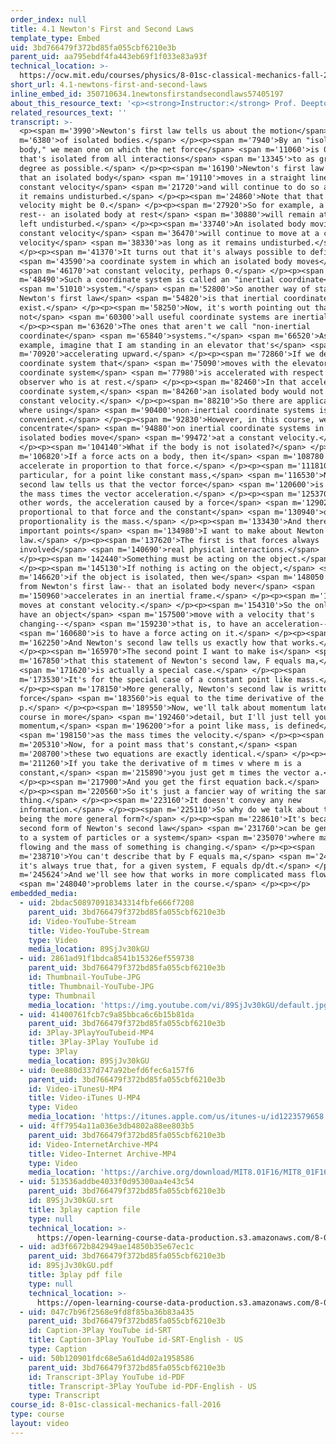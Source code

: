 ```yaml
---
order_index: null
title: 4.1 Newton's First and Second Laws
template_type: Embed
uid: 3bd766479f372bd85fa055cbf6210e3b
parent_uid: aa795ebdf4fa443eb69f1f033e83a93f
technical_location: >-
  https://ocw.mit.edu/courses/physics/8-01sc-classical-mechanics-fall-2016/week-2-newtons-laws/4.1-newtons-first-and-second-laws/4.1-newtons-first-and-second-laws
short_url: 4.1-newtons-first-and-second-laws
inline_embed_id: 350710634.1newtonsfirstandsecondlaws57405197
about_this_resource_text: '<p><strong>Instructor:</strong> Prof. Deepto Chakrabarty</p>'
related_resources_text: ''
transcript: >-
  <p><span m='3990'>Newton's first law tells us about the motion</span> <span
  m='6380'>of isolated bodies.</span> </p><p><span m='7940'>By an "isolated
  body," we mean one on which the net force</span> <span m='11060'>is 0, one
  that's isolated from all interactions</span> <span m='13345'>to as great a
  degree as possible.</span> </p><p><span m='16190'>Newton's first law states
  that an isolated body</span> <span m='19110'>moves in a straight line at
  constant velocity</span> <span m='21720'>and will continue to do so as long as
  it remains undisturbed.</span> </p><p><span m='24860'>Note that that constant
  velocity might be 0.</span> </p><p><span m='27920'>So for example, a body at
  rest-- an isolated body at rest</span> <span m='30880'>will remain at rest if
  left undisturbed.</span> </p><p><span m='33740'>An isolated body moving at
  constant velocity</span> <span m='36470'>will continue to move at a constant
  velocity</span> <span m='38330'>as long as it remains undisturbed.</span>
  </p><p><span m='41370'>It turns out that it's always possible to define</span>
  <span m='43590'>a coordinate system in which an isolated body moves</span>
  <span m='46170'>at constant velocity, perhaps 0.</span> </p><p><span
  m='48490'>Such a coordinate system is called an "inertial coordinate</span>
  <span m='51010'>system."</span> <span m='52800'>So another way of stating
  Newton's first law</span> <span m='54820'>is that inertial coordinate systems
  exist.</span> </p><p><span m='58250'>Now, it's worth pointing out that
  not</span> <span m='60300'>all useful coordinate systems are inertial.</span>
  </p><p><span m='63620'>The ones that aren't we call "non-inertial
  coordinate</span> <span m='65840'>systems."</span> <span m='66520'>As an
  example, imagine that I am standing in an elevator that's</span> <span
  m='70920'>accelerating upward.</span> </p><p><span m='72860'>If we defined a
  coordinate system that</span> <span m='75090'>moves with the elevator, that
  coordinate system</span> <span m='77980'>is accelerated with respect to an
  observer who is at rest.</span> </p><p><span m='82460'>In that accelerated
  coordinate system,</span> <span m='84260'>an isolated body would not move at a
  constant velocity.</span> </p><p><span m='88210'>So there are applications
  where using</span> <span m='90400'>non-inertial coordinate systems is
  convenient.</span> </p><p><span m='92830'>However, in this course, we will
  concentrate</span> <span m='94880'>on inertial coordinate systems in which
  isolated bodies move</span> <span m='99472'>at a constant velocity.</span>
  </p><p><span m='104140'>What if the body is not isolated?</span> </p><p><span
  m='106820'>If a force acts on a body, then it</span> <span m='108780'>will
  accelerate in proportion to that force.</span> </p><p><span m='111810'>In
  particular, for a point like constant mass,</span> <span m='116530'>Newton's
  second law tells us that the vector force</span> <span m='120600'>is equal to
  the mass times the vector acceleration.</span> </p><p><span m='125370'>So in
  other words, the acceleration caused by a force</span> <span m='129024'>is
  proportional to that force and the constant</span> <span m='130940'>of
  proportionality is the mass.</span> </p><p><span m='133430'>And there are two
  important points</span> <span m='134980'>I want to make about Newton's second
  law.</span> </p><p><span m='137620'>The first is that forces always
  involved</span> <span m='140690'>real physical interactions.</span>
  </p><p><span m='142440'>Something must be acting on the object.</span>
  </p><p><span m='145130'>If nothing is acting on the object,</span> <span
  m='146620'>if the object is isolated, then we</span> <span m='148050'>know--
  from Newton's first law-- that an isolated body never</span> <span
  m='150960'>accelerates in an inertial frame.</span> </p><p><span m='152660'>It
  moves at constant velocity.</span> </p><p><span m='154310'>So the only way to
  have an object</span> <span m='157500'>move with a velocity that's
  changing--</span> <span m='159230'>that is, to have an acceleration--</span>
  <span m='160680'>is to have a force acting on it.</span> </p><p><span
  m='162250'>And Newton's second law tells us exactly how that works.</span>
  </p><p><span m='165970'>The second point I want to make is</span> <span
  m='167850'>that this statement of Newton's second law, F equals ma,</span>
  <span m='171620'>is actually a special case.</span> </p><p><span
  m='173530'>It's for the special case of a constant point like mass.</span>
  </p><p><span m='178150'>More generally, Newton's second law is written as the
  force</span> <span m='183560'>is equal to the time derivative of the momentum,
  p.</span> </p><p><span m='189550'>Now, we'll talk about momentum later in this
  course in more</span> <span m='192460'>detail, but I'll just tell you that the
  momentum,</span> <span m='196200'>for a point like mass, is defined</span>
  <span m='198150'>as the mass times the velocity.</span> </p><p><span
  m='205310'>Now, for a point mass that's constant,</span> <span
  m='208700'>these two equations are exactly identical.</span> </p><p><span
  m='211260'>If you take the derivative of m times v where m is a
  constant,</span> <span m='215890'>you just get m times the vector a.</span>
  </p><p><span m='217900'>And you get the first equation back.</span>
  </p><p><span m='220560'>So it's just a fancier way of writing the same
  thing.</span> </p><p><span m='223160'>It doesn't convey any new
  information.</span> </p><p><span m='225110'>So why do we talk about this as
  being the more general form?</span> </p><p><span m='228610'>It's because this
  second form of Newton's second law</span> <span m='231760'>can be generalized
  to a system of particles or a system</span> <span m='235070'>where mass is
  flowing and the mass of something is changing.</span> </p><p><span
  m='238710'>You can't describe that by F equals ma,</span> <span m='240710'>but
  it's always true that, for a given system, F equals dp/dt.</span> </p><p><span
  m='245624'>And we'll see how that works in more complicated mass flow</span>
  <span m='248040'>problems later in the course.</span> </p><p></p>
embedded_media:
  - uid: 2bdac508970918343314fbfe666f7208
    parent_uid: 3bd766479f372bd85fa055cbf6210e3b
    id: Video-YouTube-Stream
    title: Video-YouTube-Stream
    type: Video
    media_location: 89SjJv30kGU
  - uid: 2861ad91f1bdca8541b15326ef559738
    parent_uid: 3bd766479f372bd85fa055cbf6210e3b
    id: Thumbnail-YouTube-JPG
    title: Thumbnail-YouTube-JPG
    type: Thumbnail
    media_location: 'https://img.youtube.com/vi/89SjJv30kGU/default.jpg'
  - uid: 41400761fcb7c9a85bbca6c6b15b81da
    parent_uid: 3bd766479f372bd85fa055cbf6210e3b
    id: 3Play-3PlayYouTubeid-MP4
    title: 3Play-3Play YouTube id
    type: 3Play
    media_location: 89SjJv30kGU
  - uid: 0ee880d337d747a92befd6fec6a157f6
    parent_uid: 3bd766479f372bd85fa055cbf6210e3b
    id: Video-iTunesU-MP4
    title: Video-iTunes U-MP4
    type: Video
    media_location: 'https://itunes.apple.com/us/itunes-u/id1223579658'
  - uid: 4ff7954a11a036e3db4802a88ee803b5
    parent_uid: 3bd766479f372bd85fa055cbf6210e3b
    id: Video-InternetArchive-MP4
    title: Video-Internet Archive-MP4
    type: Video
    media_location: 'https://archive.org/download/MIT8.01F16/MIT8_01F16_L04v01_360p.mp4'
  - uid: 513536addbe4033f0d95300aa4e43c54
    parent_uid: 3bd766479f372bd85fa055cbf6210e3b
    id: 89SjJv30kGU.srt
    title: 3play caption file
    type: null
    technical_location: >-
      https://open-learning-course-data-production.s3.amazonaws.com/8-01sc-classical-mechanics-fall-2016/513536addbe4033f0d95300aa4e43c54_89SjJv30kGU.srt
  - uid: ad3f6672b842949ae14850b35e67ec1c
    parent_uid: 3bd766479f372bd85fa055cbf6210e3b
    id: 89SjJv30kGU.pdf
    title: 3play pdf file
    type: null
    technical_location: >-
      https://open-learning-course-data-production.s3.amazonaws.com/8-01sc-classical-mechanics-fall-2016/ad3f6672b842949ae14850b35e67ec1c_89SjJv30kGU.pdf
  - uid: 047c7b96f2568e9fd8f85ba36b83a435
    parent_uid: 3bd766479f372bd85fa055cbf6210e3b
    id: Caption-3Play YouTube id-SRT
    title: Caption-3Play YouTube id-SRT-English - US
    type: Caption
  - uid: 50b120901fdc68e5a61d4d02a1958586
    parent_uid: 3bd766479f372bd85fa055cbf6210e3b
    id: Transcript-3Play YouTube id-PDF
    title: Transcript-3Play YouTube id-PDF-English - US
    type: Transcript
course_id: 8-01sc-classical-mechanics-fall-2016
type: course
layout: video
---
```

